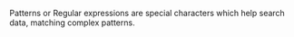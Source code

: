 Patterns or Regular expressions are special characters which help
search data, matching complex patterns.
